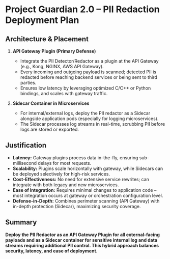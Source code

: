 # Project Guardian 2.0 – PII Redaction Deployment Plan

## Architecture & Placement

1. **API Gateway Plugin (Primary Defense)**
   - Integrate the PII Detector/Redactor as a plugin at the API Gateway (e.g., Kong, NGINX, AWS API Gateway).
   - Every incoming and outgoing payload is scanned; detected PII is redacted before reaching backend services or being sent to third parties.
   - Ensures low latency by leveraging optimized C/C++ or Python bindings, and scales with gateway traffic.

2. **Sidecar Container in Microservices**
   - For internal/external logs, deploy the PII redactor as a Sidecar alongside application pods (especially for logging microservices).
   - The Sidecar processes log streams in real-time, scrubbing PII before logs are stored or exported.

## Justification

- **Latency:** Gateway plugins process data in-the-fly, ensuring sub-millisecond delays for most requests.
- **Scalability:** Plugins scale horizontally with gateway, while Sidecars can be deployed selectively for high-risk services.
- **Cost-Effectiveness:** No need for extensive service rewrites; can integrate with both legacy and new microservices.
- **Ease of Integration:** Requires minimal changes to application code – most integration occurs at gateway or orchestration configuration level.
- **Defense-in-Depth:** Combines perimeter scanning (API Gateway) with in-depth protection (Sidecar), maximizing security coverage.

## Summary

**Deploy the PII Redactor as an API Gateway Plugin for all external-facing payloads and as a Sidecar container for sensitive internal log and data streams requiring additional PII control. This hybrid approach balances security, latency, and ease of deployment.**
